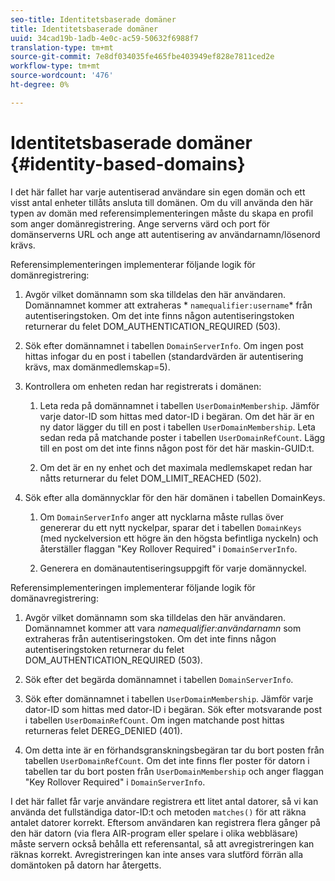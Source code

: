 ```yaml
---
seo-title: Identitetsbaserade domäner
title: Identitetsbaserade domäner
uuid: 34cad19b-1adb-4e0c-ac59-50632f6988f7
translation-type: tm+mt
source-git-commit: 7e8df034035fe465fbe403949ef828e7811ced2e
workflow-type: tm+mt
source-wordcount: '476'
ht-degree: 0%

---
```



# Identitetsbaserade domäner {#identity-based-domains}

I det här fallet har varje autentiserad användare sin egen domän och ett visst antal enheter tillåts ansluta till domänen. Om du vill använda den här typen av domän med referensimplementeringen måste du skapa en profil som anger domänregistrering. Ange serverns värd och port för domänserverns URL och ange att autentisering av användarnamn/lösenord krävs.

Referensimplementeringen implementerar följande logik för domänregistrering:

1. Avgör vilket domännamn som ska tilldelas den här användaren. Domännamnet kommer att extraheras * `namequalifier:username`* från autentiseringstoken. Om det inte finns någon autentiseringstoken returnerar du felet DOM_AUTHENTICATION_REQUIRED (503).
1. Sök efter domännamnet i tabellen `DomainServerInfo`. Om ingen post hittas infogar du en post i tabellen (standardvärden är autentisering krävs, max domänmedlemskap=5).
1. Kontrollera om enheten redan har registrerats i domänen:

   1. Leta reda på domännamnet i tabellen `UserDomainMembership`. Jämför varje dator-ID som hittas med dator-ID i begäran. Om det här är en ny dator lägger du till en post i tabellen `UserDomainMembership`. Leta sedan reda på matchande poster i tabellen `UserDomainRefCount`. Lägg till en post om det inte finns någon post för det här maskin-GUID:t.

   1. Om det är en ny enhet och det maximala medlemskapet redan har nåtts returnerar du felet DOM_LIMIT_REACHED (502).

1. Sök efter alla domännycklar för den här domänen i tabellen DomainKeys.

   1. Om `DomainServerInfo` anger att nycklarna måste rullas över genererar du ett nytt nyckelpar, sparar det i tabellen `DomainKeys` (med nyckelversion ett högre än den högsta befintliga nyckeln) och återställer flaggan &quot;Key Rollover Required&quot; i `DomainServerInfo`.

   1. Generera en domänautentiseringsuppgift för varje domännyckel.

Referensimplementeringen implementerar följande logik för domänavregistrering:

1. Avgör vilket domännamn som ska tilldelas den här användaren. Domännamnet kommer att vara *namequalifier:användarnamn* som extraheras från autentiseringstoken. Om det inte finns någon autentiseringstoken returnerar du felet DOM_AUTHENTICATION_REQUIRED (503).
1. Sök efter det begärda domännamnet i tabellen `DomainServerInfo`.
1. Sök efter domännamnet i tabellen `UserDomainMembership`. Jämför varje dator-ID som hittas med dator-ID i begäran. Sök efter motsvarande post i tabellen `UserDomainRefCount`. Om ingen matchande post hittas returneras felet DEREG_DENIED (401).

1. Om detta inte är en förhandsgranskningsbegäran tar du bort posten från tabellen `UserDomainRefCount`. Om det inte finns fler poster för datorn i tabellen tar du bort posten från `UserDomainMembership` och anger flaggan &quot;Key Rollover Required&quot; i `DomainServerInfo`.

I det här fallet får varje användare registrera ett litet antal datorer, så vi kan använda det fullständiga dator-ID:t och metoden `matches()` för att räkna antalet datorer korrekt. Eftersom användaren kan registrera flera gånger på den här datorn (via flera AIR-program eller spelare i olika webbläsare) måste servern också behålla ett referensantal, så att avregistreringen kan räknas korrekt. Avregistreringen kan inte anses vara slutförd förrän alla domäntoken på datorn har återgetts.
